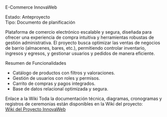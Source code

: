  E-Commerce InnovaWeb

Estado: Anteproyecto  
Tipo: Documento de planificación  

Plataforma de comercio electrónico escalable y segura, diseñada para ofrecer una experiencia de compra intuitiva y herramientas robustas de gestión administrativa. El proyecto busca optimizar las ventas de negocios de barrio (almacenes, bares, etc.), permitiendo controlar inventario, ingresos y egresos, y gestionar usuarios y pedidos de manera eficiente.

 Resumen de Funcionalidades
- Catálogo de productos con filtros y valoraciones.
- Gestión de usuarios con roles y permisos.
- Carrito de compras y pagos integrados.
- Base de datos relacional optimizada y segura.

 Enlace a la Wiki
Toda la documentación técnica, diagramas, cronogramas y registros de ceremonias están disponibles en la Wiki del proyecto:  
[Wiki del Proyecto InnovaWeb](https://github.com/Grupo16InnovaWeb/InnovaWeb-Proyecto_Integrador_I/wiki)
